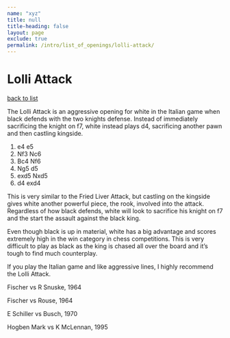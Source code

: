 ```yaml
---
name: "xyz"
title: null
title-heading: false
layout: page
exclude: true
permalink: /intro/list_of_openings/lolli-attack/
---
```


# Lolli Attack

[back to list](../../list_of_openings)



The Lolli Attack is an aggressive opening for white in the Italian game when black defends with the two knights defense. Instead of immediately sacrificing the knight on f7, white instead plays d4, sacrificing another pawn and then castling kingside.

1. e4 e5
2. Nf3 Nc6
3. Bc4 Nf6
4. Ng5 d5
5. exd5 Nxd5
6. d4 exd4

This is very similar to the Fried Liver Attack, but castling on the kingside gives white another powerful piece, the rook, involved into the attack. Regardless of how black defends, white will look to sacrifice his knight on f7 and the start the assault against the black king.

Even though black is up in material, white has a big advantage and scores extremely high in the win category in chess competitions. This is very difficult to play as black as the king is chased all over the board and it’s tough to find much counterplay.

If you play the Italian game and like aggressive lines, I highly recommend the Lolli Attack.






Fischer vs R Snuske, 1964

Fischer vs Rouse, 1964

E Schiller vs Busch, 1970

Hogben Mark vs K McLennan, 1995